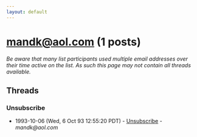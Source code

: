 ```yaml
---
layout: default
---
```


# mandk@aol.com (1 posts)

_Be aware that many list participants used multiple email addresses over their time active on the list. As such this page may not contain all threads available._

## Threads

### Unsubscribe
+ 1993-10-06 (Wed, 6 Oct 93 12:55:20 PDT) - [Unsubscribe](/archive/1993/10/6bc60d60cd4f74467a70736b1d09d1fb69d3ec8aa67fa603158e7cc5b0629609) - _mandk@aol.com_

